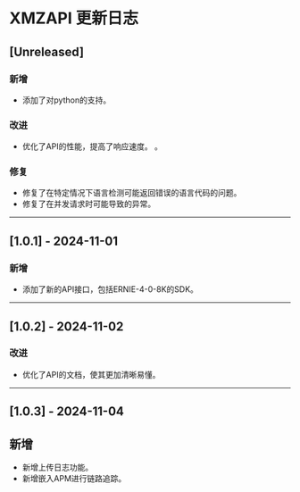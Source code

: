 # XMZAPI 更新日志

## [Unreleased]
### 新增
- 添加了对python的支持。

### 改进
- 优化了API的性能，提高了响应速度。 。

### 修复
- 修复了在特定情况下语言检测可能返回错误的语言代码的问题。
- 修复了在并发请求时可能导致的异常。

---

## [1.0.1] - 2024-11-01
### 新增
- 添加了新的API接口，包括ERNIE-4-0-8K的SDK。


---

## [1.0.2] - 2024-11-02
### 改进
- 优化了API的文档，使其更加清晰易懂。


---

## [1.0.3] - 2024-11-04
## 新增
- 新增上传日志功能。
- 新增嵌入APM进行链路追踪。